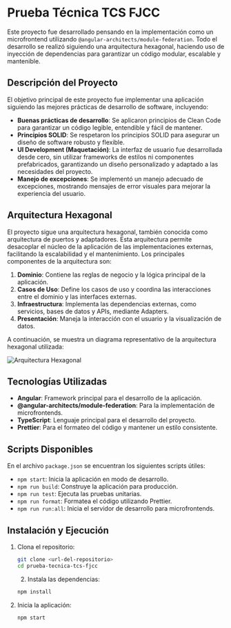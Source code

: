 # Prueba Técnica TCS FJCC

Este proyecto fue desarrollado pensando en la implementación como un microfrontend utilizando `@angular-architects/module-federation`. Todo el desarrollo se realizó siguiendo una arquitectura hexagonal, haciendo uso de inyección de dependencias para garantizar un código modular, escalable y mantenible.

## Descripción del Proyecto

El objetivo principal de este proyecto fue implementar una aplicación siguiendo las mejores prácticas de desarrollo de software, incluyendo:

- **Buenas prácticas de desarrollo**: Se aplicaron principios de Clean Code para garantizar un código legible, entendible y fácil de mantener.
- **Principios SOLID**: Se respetaron los principios SOLID para asegurar un diseño de software robusto y flexible.
- **UI Development (Maquetación)**: La interfaz de usuario fue desarrollada desde cero, sin utilizar frameworks de estilos ni componentes prefabricados, garantizando un diseño personalizado y adaptado a las necesidades del proyecto.
- **Manejo de excepciones**: Se implementó un manejo adecuado de excepciones, mostrando mensajes de error visuales para mejorar la experiencia del usuario.

## Arquitectura Hexagonal

El proyecto sigue una arquitectura hexagonal, también conocida como arquitectura de puertos y adaptadores. Esta arquitectura permite desacoplar el núcleo de la aplicación de las implementaciones externas, facilitando la escalabilidad y el mantenimiento. Los principales componentes de la arquitectura son:

1. **Dominio**: Contiene las reglas de negocio y la lógica principal de la aplicación.
2. **Casos de Uso**: Define los casos de uso y coordina las interacciones entre el dominio y las interfaces externas.
3. **Infraestructura**: Implementa las dependencias externas, como servicios, bases de datos y APIs, mediante Adapters.
4. **Presentación**: Maneja la interacción con el usuario y la visualización de datos.

A continuación, se muestra un diagrama representativo de la arquitectura hexagonal utilizada:

![Arquitectura Hexagonal](https://res.cloudinary.com/practicaldev/image/fetch/s--81bwAlyG--/c_limit%2Cf_auto%2Cfl_progressive%2Cq_auto%2Cw_800/https://dev-to-uploads.s3.amazonaws.com/uploads/articles/284s1x8z8lxobmppisva.png)

## Tecnologías Utilizadas

- **Angular**: Framework principal para el desarrollo de la aplicación.
- **@angular-architects/module-federation**: Para la implementación de microfrontends.
- **TypeScript**: Lenguaje principal para el desarrollo del proyecto.
- **Prettier**: Para el formateo del código y mantener un estilo consistente.

## Scripts Disponibles

En el archivo `package.json` se encuentran los siguientes scripts útiles:

- `npm start`: Inicia la aplicación en modo de desarrollo.
- `npm run build`: Construye la aplicación para producción.
- `npm run test`: Ejecuta las pruebas unitarias.
- `npm run format`: Formatea el código utilizando Prettier.
- `npm run run:all`: Inicia el servidor de desarrollo para microfrontends.

## Instalación y Ejecución

1. Clona el repositorio:
   ```bash
   git clone <url-del-repositorio>
   cd prueba-tecnica-tcs-fjcc
    ```
   2. Instala las dependencias:
   ```bash
   npm install
   ```

3. Inicia la aplicación:
   ```bash
   npm start
   ```